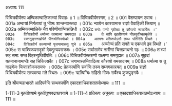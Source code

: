 अध्यायः 111

विचित्रवीर्यस्य अम्बिकाम्बालिकाभ्यां विवाहः ॥ 1 ॥ विचित्रवीर्यमरणम् ॥ 2 ॥
001	वैशम्पायन उवाच ।
001a	अम्बायां निर्गतायां तु भीष्मः शान्तनवस्तदा ।
001c	न्यायेन कारयामास राज्ञो वैवाहिकीं क्रियाम् ॥
002a	अम्बिकाम्बालिके चैव परिणीयाग्निसन्निधौ ।
002c	`तयोः पाणी गृहीत्वा तु कौरव्यो रूपदर्पितः ।'
002e	विचित्रवीर्यो धर्मात्मा कामात्मा समपद्यत ॥
003a	ते चापि बृहतीश्यामे नीलकुञ्चितमूर्धजे ।
003c	रक्ततुङ्गनखोपेते पीनश्रोणिपयोधरे ॥
004a	आत्मनः प्रतिरूपोऽसौ लब्धः पतिरिति स्थिते ।
004c	विचित्रवीर्यं कल्याण्यौ पूजयामासतुः शुभे ॥
005a	`अन्योन्यं प्रति सक्ते च एकभावे इव स्थिते ।'
005c	स चाश्विरूपसदृशो देवतुल्यपराक्रमः ।
005e	सर्वासामेव नारीणां चित्तप्रमथनो रहः ॥
006a	ताभ्यां सह समाः सप्त विहरन्पृथिवीपतिः ।
006c	विचित्रवीर्यस्तरुणो यक्ष्मणा समगृह्यत ॥
007a	सुहृदां यतमानानामाप्तैः सह चिकित्सकैः ।
007c	जगामास्तमिवादित्यः कौरव्यो यमसादनम् ॥
008a	धर्मात्मा स तु गाङ्गेयः चिन्ताशोकपरायणः ।
008c	प्रेतकार्याणि सर्वाणि तस्य सम्यगकारयत् ॥
009a	राज्ञो विचित्रवीर्यस्य सत्यवत्या मते स्थितः ।
009c	ऋत्विग्बिः सहितो भीष्मः सर्वैश्च कुरुपुङ्गवैः ॥

इति श्रीमन्महाभारते आदिपर्वणि सम्भवपर्वणि एकादशाधिकशततमोध्यायः ॥ 111 ॥

1-111-3 बृहतीश्यामे बृहतीपुष्पवद्रक्तश्यामे ॥ 1-111-4 प्रतिरूपः अनुरूपः ॥ एकादशाधिकशततमोऽध्यायः ॥ 111 ॥
